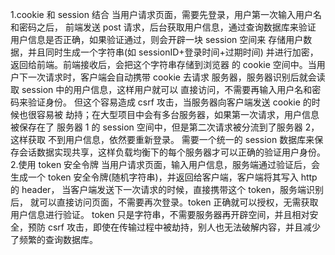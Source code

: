 1.cookie 和 session 结合
当用户请求页面，需要先登录，用户第一次输入用户名和密码之后，
前端发送 post 请求，后台获取用户信息，通过查询数据库来验证
用户信息是否正确，如果验证通过，则会开辟一块 session 空间来
存储用户数据，并且同时生成一个字符串(如 sessionID+登录时间+过期时间)
并进行加密，返回给前端。前端接收后，会把这个字符串存储到浏览器
的 cookie 空间中。当用户下一次请求时，客户端会自动携带 cookie 去请求
服务器，服务器识别后就会读取 session 中的用户信息，这样用户就可以
直接访问，不需要再输入用户名和密码来验证身份。
但这个容易造成 csrf 攻击，当服务器向客户端发送 cookie 的时候也很容易被
劫持；在大型项目中会有多台服务器，如果第一次请求，用户信息被保存在了
服务器 1 的 session 空间中，但是第二次请求被分流到了服务器 2，这样获取
不到用户信息，依然要重新登录。 需要一个统一的 session 数据库来保存会话数据实现共享，这样负载均衡下的每个服务器才可以正确的验证用户身份。 
2.使用 token 安全令牌
当用户请求页面，输入用户信息，服务端通过验证后，会生成一个 token
安全令牌(随机字符串)，并返回给客户端，客户端将其写入 http 的 header，
当客户端发送下一次请求的时候，直接携带这个 token，服务端识别后，
就可以直接访问页面，不需要再次登录。token 正确就可以授权，无需获取用户信息进行验证。
token 只是字符串，不需要服务器再开辟空间，并且相对安全，预防 csrf 攻击，即使在传输过程中被劫持，别人也无法破解内容，并且减少了频繁的查询数据库。
